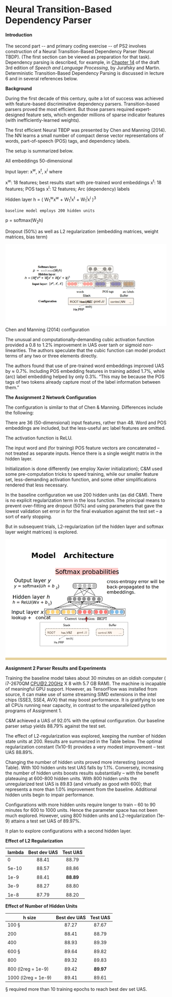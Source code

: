 # ﻿Neural Transition-Based Dependency Parser


#### **Introduction**

The second part -- and primary coding exercise -- of PS2 involves construction of a Neural Transition-Based Dependency Parser (Neural TBDP).  (The first section can be viewed as preparation for that task). Dependency parsing is described, for example, in [Chapter 14](https://web.stanford.edu/~jurafsky/slp/14.pdf) of the draft 3rd edition of _Speech and Language Processing_, by Jurafsky and Martin.  Deterministic Transition-Based Dependency Parsing is discussed in lecture 6 and in several references below.

**Background**

During the first decade of this century, quite a lot of success was achieved with feature-based discriminative dependency parsers.  Transition-based parsers proved the most efficient.  But those parsers required expert-designed feature sets, which engender millions of sparse indicator features (with inefficiently-learned weights).

The first efficient  Neural TBDP was presented by Chen and Manning (2014). The NN learns a small number of compact dense vector representations of words, part-of-speech (POS) tags, and dependency labels.

The setup is summarized below.

All embeddings 50-dimensional

Input layer: x<sup>w</sup>, x<sup>t</sup>, x<sup>l</sup> where
  
x<sup>w</sup>: 18 features; best results start with pre-trained word embeddings
x<sup>t</sup>: 18 features; POS tags
x<sup>l</sup>: 12 features; Arc (dependency) labels


Hidden layer h = ( W<sub>1</sub><sup>w</sup>x<sup>w</sup> + W<sub>1</sub><sup>t</sup>x<sup>t</sup> + W<sub>1</sub><sup>l</sup>x<sup>l</sup> )<sup>3</sup>

	baseline model employs 200 hidden units

p = softmax(W<sub>2</sub>h)

Dropout (50%) as well as L2 regularization (embedding matrices, weight matrices, bias term)























![Chen and Manning (2014) configuration](https://github.com/Khabermas/CS224n_PS2/blob/master/images/CMc.jpg)
Chen and Manning (2014) configuration


The unusual and computationally-demanding cubic activation function provided a 0.8 to 1.2% improvement in UAS over tanh or sigmoid non-linearities.  The authors speculate that the cubic function can model product terms of any two or three elements directly.

The authors found that use of pre-trained word embeddings improved UAS by ≈ 0.7%.
Including POS embedding features in training added 1.7%, while (arc) label embedding helped by only 0.3%.  “This may be because the POS tags of two tokens already capture most of the label information between them.”


**The Assignment 2 Network Configuration**

The configuration is similar to that of Chen & Manning.  Differences include the following:

There are 36 (50-dimensional) input features, rather than 48.  Word and POS embeddings are included, but the less-useful arc label features are omitted.

The activation function is ReLU.

The input word and (for training) POS feature vectors are concatenated – not treated as separate inputs.  Hence there is a single weight matrix in the hidden layer.

Initialization is done differently (we employ Xavier initialization); C&M used some pre-computation tricks to speed training, while our smaller feature set, less-demanding activation function, and some other simplifications rendered that less necessary.

In the baseline configuration we use 200 hidden units (as did C&M).  There is no explicit regularization term in the loss function.  The principal means to prevent over-fitting are dropout (50%) and using parameters that gave the lowest validation set error in for the final evaluation against the test set – a sort of early stopping.

But in subsequent trials, L2-regularization (of the hidden layer and softmax layer weight matrices) is explored.


















![Our configuration](https://github.com/Khabermas/CS224n_PS2/blob/master/images/lecture6_472.jpg)

**Assignment 2 Parser Results and Experiments**

Training the baseline model takes about 30 minutes on an oldish computer ( i7-2670QM CPU@2.20GHz X 8 with 5.7 GB RAM).  The machine is incapable of meaningful GPU support.  However, as TensorFlow was installed from source, it can make use of some streaming SIMD extensions in the intel chips (SSE3, SSE4, AVX) that may boost performance.  It is gratifying to see all CPUs running near capacity, in contrast to the unparallelized python programs of Assignment 1.

C&M achieved a UAS of 92.0% with the optimal configuration.
Our baseline parser setup yields 88.79% against the test set.

The effect of L2-regularization was explored, keeping the number of hidden state units at 200.  Results are summarized in the Table below.  The optimal regularization constant (1x10-9) provides a very modest improvement – test UAS 88.89%.

Changing the number of hidden units proved more interesting (second Table).
With 100 hidden units test UAS falls by 1.1%.  Conversely, increasing the number of hidden units boosts results substantially – with the benefit plateauing at 600-800 hidden units. With 800 hidden units the unregularized test UAS is 89.83 (and virtually as good with 600); that represents a more than 1.0% improvement from the baseline.  Additional hidden units begin to impair performance.

Configurations with more hidden units require longer to train – 60 to 90 minutes for 600 to 1000 units.  Hence the parameter space has not been much explored.  However, using 800 hidden units and L2-regularization (1e-9) attains a test set UAS of 89.97%.

It plan to explore configurations with a second hidden layer.


**Effect of L2 Regularization**

| lambda      | Best dev UAS  |  Test UAS   |
| ----------- | :-----------: | :---------: |
| 0           |    88.41      |    88.79    |
|             |               |             |
| 5e-10       |    88.57      |    88.86    |
|             |               |             |
| 1e-9        |    88.41      |  **88.89**  |
|             |               |             |
| 3e-9        |    88.27      |    88.80    |
|             |               |             |
| 1e-8        |    87.79      |    88.20    |



**Effect of Number of Hidden Units**

| h size              | Best dev UAS |  Test UAS   |
| ------------------- | :----------: |:-----------:|
|  100 §              |   87.27      |    87.67    |
|                     |              |             |
|  200                |   88.41      |    88.79    |
|                     |              |             |
|  400                |   88.93      |    89.39    |
|                     |              |             |
|  600 §              |   89.64      |    89.82    |
|                     |              |             |
|  800                |   89.32      |    89.83    |
|                     |              |             |
|  800 (l2reg = 1e-9) |   89.42      |  **89.97**  |
|                     |              |             |
| 1000 (l2reg = 1e-9) |   89.41      |    89.61    |

 
 § required more than 10 training epochs to reach best dev set UAS.






